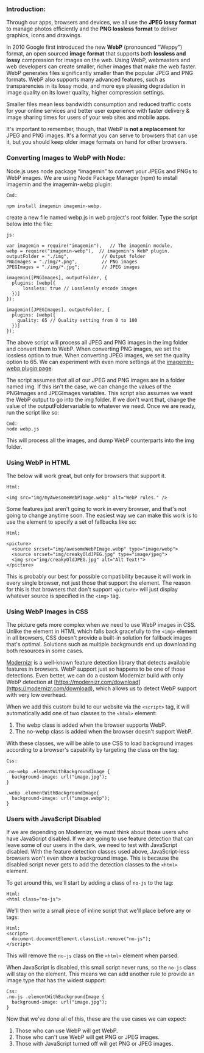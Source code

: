
### Introduction:
Through our apps, browsers and devices, we all use the **JPEG lossy format** to manage photos efficiently and the **PNG lossless format** to deliver graphics, icons and drawings.

In 2010 Google first introduced the new **WebP** (pronounced "Weppy") format, an open sourced **image format** that supports both **lossless and lossy** compression for images on the web. Using WebP, webmasters and web developers can create smaller, richer images that make the web faster.
WebP generates files significantly smaller than the popular JPEG and PNG formats. WebP also supports many advanced features, such as transparencies in its lossy mode, and more eye pleasing degradation in image quality on its lower quality, higher compression settings.
 
Smaller files mean less bandwidth consumption and reduced traffic costs for your online services and better user experience with faster delivery & image sharing times for users of your web sites and mobile apps.

It's important to remember, though, that WebP is **not a replacement** for JPEG and PNG images. It's a format you can serve to browsers that can use it, but you should keep older image formats on hand for other browsers.

### Converting Images to WebP with Node:

Node.js uses node package “imagemin” to convert your JPEGs and PNGs to WebP images. We are using Node Package Manager (npm) to install imagemin and the imagemin-webp plugin:

```
Cmd: 

npm install imagemin imagemin-webp.
```
create a new file named webp.js in web project's root folder. Type the script below into the file:
```
js:

var imagemin = require("imagemin"),   // The imagemin module.
webp = require("imagemin-webp"),  // imagemin's WebP plugin.
outputFolder = "./img",            // Output folder
PNGImages = "./img/*.png",         // PNG images
JPEGImages = "./img/*.jpg";        // JPEG images

imagemin([PNGImages], outputFolder, {
  plugins: [webp({
      lossless: true // Losslessly encode images
  })]
});

imagemin([JPEGImages], outputFolder, {
  plugins: [webp({
    quality: 65 // Quality setting from 0 to 100
  })]
});
```

The above script will process all JPEG and PNG images in the img folder and convert them to WebP. When converting PNG images, we set the lossless option to true. When converting JPEG images, we set the quality option to 65. We can experiment with even more settings at the [imagemin-webp plugin page](https://www.npmjs.com/package/imagemin-webp).

The script assumes that all of our JPEG and PNG images are in a folder named img. If this isn't the case, we can change the values of the PNGImages and JPEGImages variables. This script also assumes we want the WebP output to go into the img folder. If we don't want that, change the value of the outputFoldervariable to whatever we need. Once we are ready, run the script like so:
```
Cmd:
node webp.js
```
This will process all the images, and dump WebP counterparts into the img folder. 

### Using WebP in HTML

The below will work great, but only for browsers that support it. 
```
Html:

<img src="img/myAwesomeWebPImage.webp" alt="WebP rules." />
```
Some features just aren't going to work in every browser, and that's not going to change anytime soon. The easiest way we can make this work is to use the element to specify a set of fallbacks like so:
```
Html:

<picture>
  <source srcset="img/awesomeWebPImage.webp" type="image/webp">
  <source srcset="img/creakyOldJPEG.jpg" type="image/jpeg"> 
  <img src="img/creakyOldJPEG.jpg" alt="Alt Text!">
</picture>
```
This is probably our best for possible compatibility because it will work in every single browser, not just those that support the element. The reason for this is that browsers that don't support `<picture>` will just display whatever source is specified in the `<img>` tag.

### Using WebP Images in CSS 

The picture gets more complex when we need to use WebP images in CSS. Unlike the element in HTML which falls back gracefully to the `<img>` element in all browsers, CSS doesn't provide a built-in solution for fallback images that's optimal. Solutions such as multiple backgrounds end up downloading both resources in some cases.

[Modernizr](https://www.npmjs.com/package/imagemin-webp) is a well-known feature detection library that detects available features in browsers. WebP support just so happens to be one of those detections. Even better, we can do a custom Modernizr build with only WebP detection at [https://modernizr.com/download](https://modernizr.com/download), which allows us to detect WebP support with very low overhead.

When we add this custom build to our website via the `<script>` tag, it will automatically add one of two classes to the `<html>` element:
1.	The webp class is added when the browser supports WebP.
2.	The no-webp class is added when the browser doesn't support WebP.

With these classes, we will be able to use CSS to load background images according to a browser's capability by targeting the class on the tag:
```
Css:

.no-webp .elementWithBackgroundImage {
  background-image: url("image.jpg");
}

.webp .elementWithBackgroundImage{
  background-image: url("image.webp");
}
```

### Users with JavaScript Disabled
 
If we are depending on Modernizr, we must think about those users who have JavaScript disabled. If we are going to use feature detection that can leave some of our users in the dark, we need to test with JavaScript disabled. With the feature detection classes used above, JavaScript-less browsers won't even show a background image. This is because the disabled script never gets to add the detection classes to the `<html>` element.

To get around this, we'll start by adding a class of `no-js` to the tag:
```
Html:
<html class="no-js">
```

We'll then write a small piece of inline script that we'll place before any or tags:
```
Html:
<script>
  document.documentElement.classList.remove("no-js");
</script>
```
This will remove the `no-js` class on the `<html>` element when parsed.

When JavaScript is disabled, this small script never runs, so the `no-js` class will stay on the element. This means we can add another rule to provide an image type that has the widest support:
```
Css:
.no-js .elementWithBackgroundImage {
  background-image: url("image.jpg");
}
```
Now that we've done all of this, these are the use cases we can expect:
1.	Those who can use WebP will get WebP.
2.	Those who can't use WebP will get PNG or JPEG images.
3.	Those with JavaScript turned off will get PNG or JPEG images.


